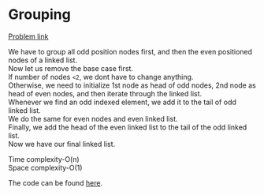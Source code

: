 # Grouping

[Problem link](https://github.com/dscnsec/DSC-NSEC-Algorithms/blob/master/5.%20Linked%20List/grouping/grouping.md)

We have to group all odd position nodes first, and then the even positioned nodes of a linked list.<br>
Now let us remove the base case first.<br>
If number of nodes `<2`, we dont have to change anything.<br>
Otherwise, we need to initialize 1st node as head of odd nodes, 2nd node as head of even nodes, and then iterate through the linked list.<br>
Whenever we find an odd indexed element, we add it to the tail of odd linked list.<br>
We do the same for even nodes and even linked list.<br>
Finally, we add the head of the even linked list to the tail of the odd linked list.<br>
Now we have our final linked list.<br>

Time complexity-O(n)<br>
Space complexity-O(1)

The code can be found [here](https://github.com/dscnsec/DSC-NSEC-Algorithms/blob/master/5.%20Linked%20List/grouping/GroupingMerlin.java).
